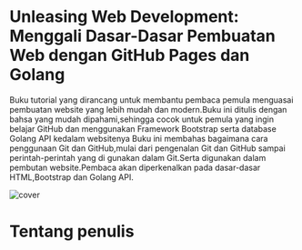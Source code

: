 # Unleasing Web Development: Menggali Dasar-Dasar Pembuatan Web dengan GitHub Pages dan Golang

Buku tutorial yang dirancang untuk membantu pembaca pemula menguasai pembuatan website yang lebih mudah dan modern.Buku ini ditulis dengan bahsa yang mudah dipahami,sehingga cocok untuk pemula yang ingin belajar GitHub dan menggunakan Framework Bootstrap serta database Golang API kedalam websitenya
Buku ini membahas bagaimana cara penggunaan Git dan GitHub,mulai dari pengenalan Git dan GitHub sampai perintah-perintah yang di gunakan dalam Git.Serta digunakan dalam pembutan website.Pembaca akan diperkenalkan pada dasar-dasar HTML,Bootstrap dan Golang API.

![cover](https://github.com/mhrndiva/Dasar_pembuatan_web_Github_pages_Golang/assets/114634917/1c752986-5a53-4490-9bed-7d104e0ae518)

# Tentang penulis
